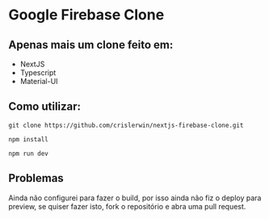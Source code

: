 # Google Firebase Clone

## Apenas mais um clone feito em:

- NextJS
- Typescript
- Material-UI

## Como utilizar:

`git clone https://github.com/crislerwin/nextjs-firebase-clone.git`

`npm install`

`npm run dev`

## Problemas

Ainda não configurei para fazer o build, por isso ainda não fiz o deploy para preview,
se quiser fazer isto, fork o repositório e abra uma pull request.


